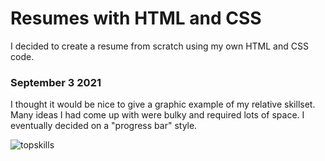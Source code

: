 # Resumes with HTML and CSS
I decided to create a resume from scratch using my own HTML and CSS code.

### September 3 2021
I thought it would be nice to give a graphic example of my relative skillset. Many ideas I had come up with were bulky and required lots of space. I eventually decided on a "progress bar" style.

![topskills](https://user-images.githubusercontent.com/67619336/131799303-1d84b0bb-f1cc-46d6-ba1b-76fd05bbcce8.png)

